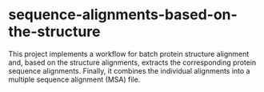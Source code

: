 # sequence-alignments-based-on-the-structure
This project implements a workflow for batch protein structure alignment and, based on the structure alignments, extracts the corresponding protein sequence alignments. Finally, it combines the individual alignments into a multiple sequence alignment (MSA) file.
